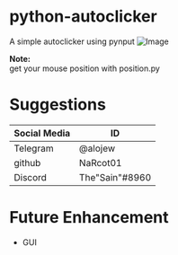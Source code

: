 # python-autoclicker
A simple autoclicker using pynput
![Image](https://s6.uupload.ir/files/screenshot_(419)_o5jm.png)

**Note:**  
get your mouse position with position.py


# Suggestions
Social Media | ID
--- | ---
Telegram | @alojew
github | NaRcot01
Discord | The"Sain"#8960



# Future Enhancement
* GUI
